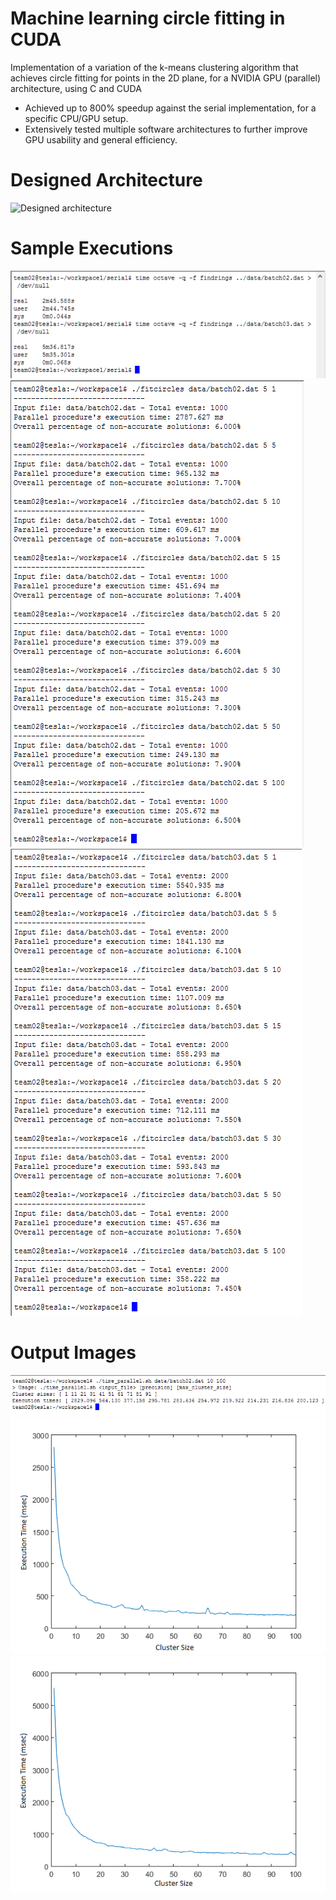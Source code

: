 # Machine learning circle fitting in CUDA
Implementation of a variation of the k-means clustering algorithm that achieves circle fitting for points in the 2D plane, for a NVIDIA GPU
(parallel) architecture, using C and CUDA

- Achieved up to 800% speedup against the serial implementation, for a specific CPU/GPU setup.
- Extensively tested multiple software architectures to further improve GPU usability and general efficiency.

# Designed Architecture

![Designed architecture](diagram.png)

# Sample Executions 

![Serial Times](serial.png)
![Parallel Times 1](parallel.png)
![Parallel Times 2](parallel2.png)

# Output Images

![Test Script](timerScript.png)
![Results 1](results.png)
![Results 2](results2.png)